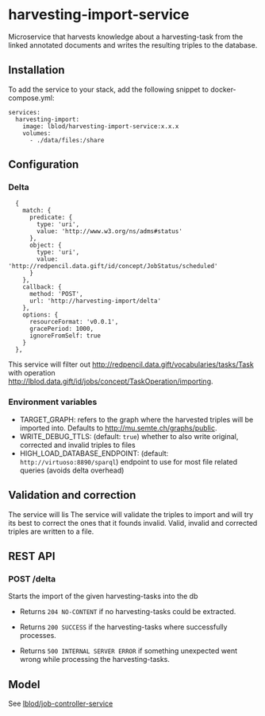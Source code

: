 # harvesting-import-service

Microservice that harvests knowledge about a harvesting-task from the linked annotated documents
and writes the resulting triples to the database.

## Installation

To add the service to your stack, add the following snippet to docker-compose.yml:

```
services:
  harvesting-import:
    image: lblod/harvesting-import-service:x.x.x
    volumes:
      - ./data/files:/share
```

## Configuration

### Delta

```
  {
    match: {
      predicate: {
        type: 'uri',
        value: 'http://www.w3.org/ns/adms#status'
      },
      object: {
        type: 'uri',
        value: 'http://redpencil.data.gift/id/concept/JobStatus/scheduled'
      }
    },
    callback: {
      method: 'POST',
      url: 'http://harvesting-import/delta'
    },
    options: {
      resourceFormat: 'v0.0.1',
      gracePeriod: 1000,
      ignoreFromSelf: true
    }
  },
```
This service will filter out  <http://redpencil.data.gift/vocabularies/tasks/Task> with operation <http://lblod.data.gift/id/jobs/concept/TaskOperation/importing>.

### Environment variables
 - TARGET_GRAPH: refers to the graph where the harvested triples will be imported into.
 Defaults to <http://mu.semte.ch/graphs/public>.
 - WRITE_DEBUG_TTLS: (default: `true`) whether to also write original, corrected and invalid triples to files
 - HIGH_LOAD_DATABASE_ENDPOINT: (default: `http://virtuoso:8890/sparql`) endpoint to use for most file related queries (avoids delta overhead)

## Validation and correction
The service will lis
The service will validate the triples to import and will try its best to correct the ones that it founds invalid.
Valid, invalid and corrected triples are written to a file.

## REST API

### POST /delta

Starts the import of the given harvesting-tasks into the db

- Returns `204 NO-CONTENT` if no harvesting-tasks could be extracted.

- Returns `200 SUCCESS` if the harvesting-tasks where successfully processes.

- Returns `500 INTERNAL SERVER ERROR` if something unexpected went wrong while processing the harvesting-tasks.


## Model
See [lblod/job-controller-service](https://github.com/lblod/job-controller-service)

